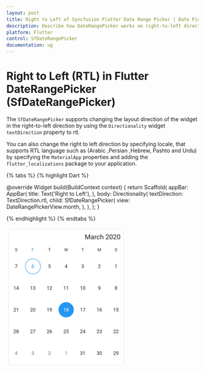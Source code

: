 ```yaml
---
layout: post
title: Right to Left of Syncfusion Flutter Date Range Picker | Date Picker
description: Describe how DateRangePicker works on right-to-left direction in Syncfusion SfDateRangePicker widget in Flutter
platform: Flutter
control: SfDateRangePicker
documentation: ug
---
```


# Right to Left (RTL) in Flutter DateRangePicker (SfDateRangePicker)

The `SfDateRangePicker` supports changing the layout direction of the widget in the right-to-left direction by using the `Directionality` widget `textDirection` property to rtl.

You can also change the right to left direction by specifying locale, that supports RTL language such as (Arabic ,Persian ,Hebrew, Pashto and Urdu) by specifying the `MaterialApp` properties and adding the `flutter_localizations` package to your application.

{% tabs %}
{% highlight Dart %}

@override
Widget build(BuildContext context) {
       return Scaffold(
           appBar: AppBar(
           title: Text('Right to Left'),
          ),
       body: Directionality(
       textDirection: TextDirection.rtl,
       child: SfDateRangePicker(
       view: DateRangePickerView.month,
       ),
    ),
  );
}

{% endhighlight %}
{% endtabs %}

![RTL Date Range Picker](images/rtl/right_to_left.png)
